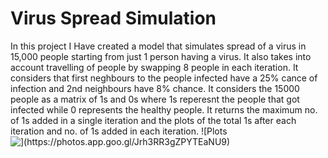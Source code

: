 # Virus Spread Simulation
In this project I Have created a model that simulates spread of a virus in 15,000 people starting from just 1 person having a virus. It also takes into account travelling of people by swapping 8 people in each iteration. It considers that first neghbours to the people infected have a 25% cance of infection and 2nd neighbours have 8% chance. It considers the 15000 people as a matrix of 1s and 0s where 1s reperesnt the people that got infected while 0 represents the healthy people. It returns the maximum no. of 1s added in a single iteration and the plots of the total 1s after each iteration and no. of 1s added in each iteration.
![Plots![\](https://photos.app.goo.gl/Jrh3RR3gZPYTEaNU9)](/home/winston/Documents/Moodify/Moodify-Learning/Assignment-1)